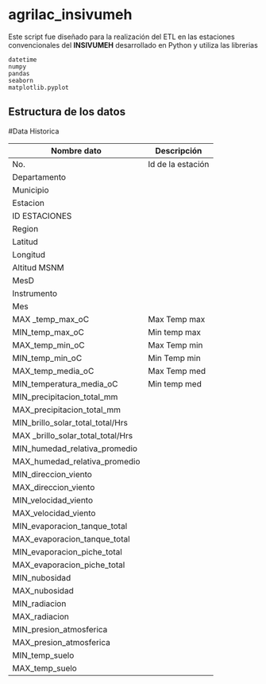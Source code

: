 # agrilac_insivumeh

Este script fue diseñado para la realización del ETL en las estaciones convencionales del **INSIVUMEH** desarrollado en Python y utiliza las librerias

    datetime
    numpy 
    pandas 
    seaborn 
    matplotlib.pyplot
  
  
  ## Estructura de los datos
  
  #Data Historica

|  Nombre dato      | Descripción                   |
|-------------------|-------------------------------|
|No.                |Id de la estación              |
|Departamento              ||
|Municipio        ||
|Estacion          ||
|ID ESTACIONES  ||
|Region      ||
|Latitud    ||
|Longitud||
|Altitud MSNM          ||
|MesD   ||
|Instrumento          ||
|Mes        ||
|MAX _temp_max_oC            |Max Temp max          |
|MIN_temp_max_oC               |Min temp max|
|MAX_temp_min_oC            |Max Temp min         |
|MIN_temp_min_oC          |Min Temp min          |
|MAX_temp_media_oC          |Max Temp med      |
|MIN_temperatura_media_oC             |Min temp med |	
|MIN_precipitacion_total_mm        ||
|MAX_precipitacion_total_mm       ||
|MIN_brillo_solar_total_total/Hrs         ||
|MAX _brillo_solar_total_total/Hrs        ||
|MIN_humedad_relativa_promedio        ||
|MAX_humedad_relativa_promedio        ||
|MIN_direccion_viento       ||
|MAX_direccion_viento         ||
|MIN_velocidad_viento||
|MAX_velocidad_viento        ||
|MIN_evaporacion_tanque_total        ||
|MAX_evaporacion_tanque_total        ||
|MIN_evaporacion_piche_total         ||
|MAX_evaporacion_piche_total       ||
|MIN_nubosidad         ||
|MAX_nubosidad        ||
|MIN_radiacion         ||
|MAX_radiacion        ||
|MIN_presion_atmosferica         ||
|MAX_presion_atmosferica          ||
|MIN_temp_suelo       ||
|MAX_temp_suelo         ||
